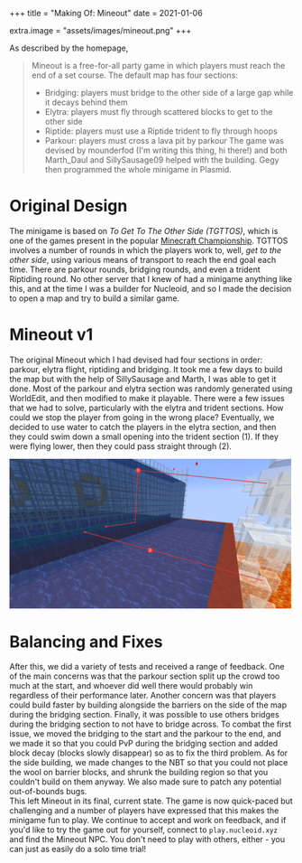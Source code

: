+++
title = "Making Of: Mineout"
date = 2021-01-06

extra.image = "assets/images/mineout.png"
+++

As described by the homepage, 
> Mineout is a free-for-all party game in which players must reach the end of a set course. The default map has four sections:
> * Bridging: players must bridge to the other side of a large gap while it decays behind them
> * Elytra: players must fly through scattered blocks to get to the other side
> * Riptide: players must use a Riptide trident to fly through hoops
> * Parkour: players must cross a lava pit by parkour
The game was devised by mounderfod (I'm writing this thing, hi there!) and both Marth_Daul and SillySausage09 helped with the building. Gegy then programmed the whole minigame in Plasmid.

# Original Design
The minigame is based on *To Get To The Other Side (TGTTOS)*, which is one of the games present in the popular [Minecraft Championship](https://noxcrew.com/mcc). TGTTOS involves a number of rounds in which the players work to, well, *get to the other side*, using various means of transport to reach the end goal each time. There are parkour rounds, bridging rounds, and even a trident Riptiding round. No other server that I knew of had a minigame anything like this, and at the time I was a builder for Nucleoid, and so I made the decision to open a map and try to build a similar game. 

# Mineout v1
The original Mineout which I had devised had four sections in order: parkour, elytra flight, riptiding and bridging. It took me a few days to build the map but with the help of SillySausage and Marth, I was able to get it done. Most of the parkour and elytra section was randomly generated using WorldEdit, and then modified to make it playable. There were a few issues that we had to solve, particularly with the elytra and trident sections. How could we stop the player from going in the wrong place? Eventually, we decided to use water to catch the players in the elytra section, and then they could swim down a small opening into the trident section (1). If they were flying lower, then they could pass straight through (2). <br>

<img src="/static/assets/images/blog/mineout_diagram.png" width="500px">

# Balancing and Fixes
After this, we did a variety of tests and received a range of feedback. One of the main concerns was that the parkour section split up the crowd too much at the start, and whoever did well there would probably win regardless of their performance later. Another concern was that players could build faster by building alongside the barriers on the side of the map during the bridging section. Finally, it was possible to use others bridges during the bridging section to not have to bridge across. To combat the first issue, we moved the bridging to the start and the parkour to the end, and we made it so that you could PvP during the bridging section and added block decay (blocks slowly disappear) so as to fix the third problem. As for the side building, we made changes to the NBT so that you could not place the wool on barrier blocks, and shrunk the building region so that you couldn't build on them anyway. We also made sure to patch any potential out-of-bounds bugs. <br>
This left Mineout in its final, current state. The game is now quick-paced but challenging and a number of players have expressed that this makes the minigame fun to play. We continue to accept and work on feedback, and if you'd like to try the game out for yourself, connect to `play.nucleoid.xyz` and find the Mineout NPC. You don't need to play with others, either - you can just as easily do a solo time trial!